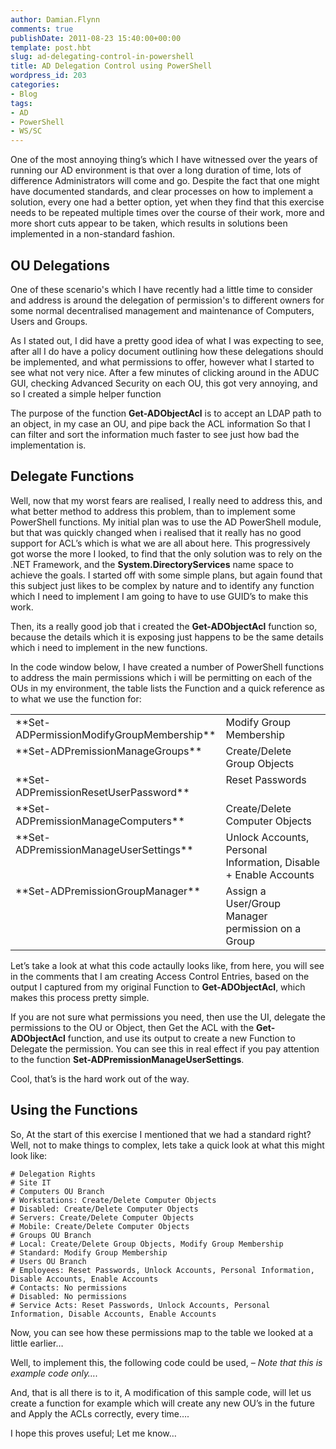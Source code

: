 ```yaml
---
author: Damian.Flynn
comments: true
publishDate: 2011-08-23 15:40:00+00:00
template: post.hbt
slug: ad-delegating-control-in-powershell
title: AD Delegation Control using PowerShell
wordpress_id: 203
categories:
- Blog
tags:
- AD
- PowerShell
- WS/SC
---
```


One of the most annoying thing’s which I have witnessed over the years of running our AD environment is that over a long duration of time, lots of difference Administrators will come and go. Despite the fact that one might have documented standards, and clear processes on how to implement a solution, every one had a better option, yet when they find that this exercise needs to be repeated multiple times over the course of their work, more and more short cuts appear to be taken, which results in solutions been implemented in a non-standard fashion.

## OU Delegations

One of these scenario's which I have recently had a little time to consider and address is around the delegation of permission's to different owners for some normal decentralised management and maintenance of Computers, Users and Groups.

As I stated out, I did have a pretty good idea of what I was expecting to see, after all I do have a policy document outlining how these delegations should be implemented, and what permissions to offer, however what I started to see what not very nice. After a few minutes of clicking around in the ADUC GUI, checking Advanced Security on each OU, this got very annoying, and so I created a simple helper function

The purpose of the function **Get-ADObjectAcl** is to accept an LDAP path to an object, in my case an OU, and pipe back the ACL information So that I can filter and sort the information much faster to see just how bad the implementation is.

## Delegate Functions

Well, now that my worst fears are realised, I really need to address this, and what better method to address this problem, than to implement some PowerShell functions. My initial plan was to use the AD PowerShell module, but that was quickly changed when i realised that it really has no good support for ACL’s which is what we are all about here. This progressively got worse the more I looked, to find that the only solution was to rely on the .NET Framework, and the **System.DirectoryServices** name space to achieve the goals. I started off with some simple plans, but again found that this subject just likes to be complex by nature and to identify any function which I need to implement I am going to have to use GUID’s to make this work.

Then, its a really good job that i created the **Get-ADObjectAcl** function so, because the details which it is exposing just happens to be the same details which i need to implement in the new functions.

In the code window below, I have created a number of PowerShell functions to address the main permissions which i will be permitting on each of the OUs in my environment, the table lists the Function and a quick reference as to what we use the function for:

<table cellpadding="0" width="719" border="0" cellspacing="0" > <tbody > <tr >
<td width="301" valign="top" >**Set-ADPermissionModifyGroupMembership**
</td>
<td width="416" valign="top" >Modify Group Membership
</td></tr> <tr >
<td width="301" valign="top" >**Set-ADPremissionManageGroups**
</td>
<td width="416" valign="top" >Create/Delete Group Objects
</td></tr> <tr >
<td width="301" valign="top" >**Set-ADPremissionResetUserPassword**
</td>
<td width="416" valign="top" >Reset Passwords
</td></tr> <tr >
<td width="301" valign="top" >**Set-ADPremissionManageComputers**
</td>
<td width="416" valign="top" >Create/Delete Computer Objects
</td></tr> <tr >
<td width="301" valign="top" >**Set-ADPremissionManageUserSettings**
</td>
<td width="416" valign="top" >Unlock Accounts, Personal Information, Disable + Enable Accounts
</td></tr> <tr >
<td width="301" valign="top" >**Set-ADPremissionGroupManager**
</td>
<td width="416" valign="top" >Assign a User/Group Manager permission on a Group
</td></tr></tbody></table>

Let’s take a look at what this code actaully looks like, from here, you will see in the comments that I am creating Access Control Entries, based on the output I captured from my original Function to **Get-ADObjectAcl**, which makes this process pretty simple.

If you are not sure what permissions you need, then use the UI, delegate the permissions to the OU or Object, then Get the ACL with the **Get-ADObjectAcl** function, and use its output to create a new Function to Delegate the permission. You can see this in real effect if you pay attention to the function **Set-ADPremissionManageUserSettings**.

Cool, that’s is the hard work out of the way.

## Using the Functions

So, At the start of this exercise I mentioned that we had a standard right? Well, not to make things to complex, lets take a quick look at what this might look like:
    
    # Delegation Rights 
    # Site IT 
    # Computers OU Branch 
    # Workstations: Create/Delete Computer Objects 
    # Disabled: Create/Delete Computer Objects 
    # Servers: Create/Delete Computer Objects 
    # Mobile: Create/Delete Computer Objects 
    # Groups OU Branch 
    # Local: Create/Delete Group Objects, Modify Group Membership 
    # Standard: Modify Group Membership 
    # Users OU Branch 
    # Employees: Reset Passwords, Unlock Accounts, Personal Information, Disable Accounts, Enable Accounts 
    # Contacts: No permissions 
    # Disabled: No permissions 
    # Service Acts: Reset Passwords, Unlock Accounts, Personal Information, Disable Accounts, Enable Accounts 




Now, you can see how these permissions map to the table we looked at a little earlier…




Well, to implement this, the following code could be used, _– Note that this is example code only…._





And, that is all there is to it, A modification of this sample code, will let us create a function for example which will create any new OU’s in the future and Apply the ACLs correctly, every time….




I hope this proves useful; Let me know…
